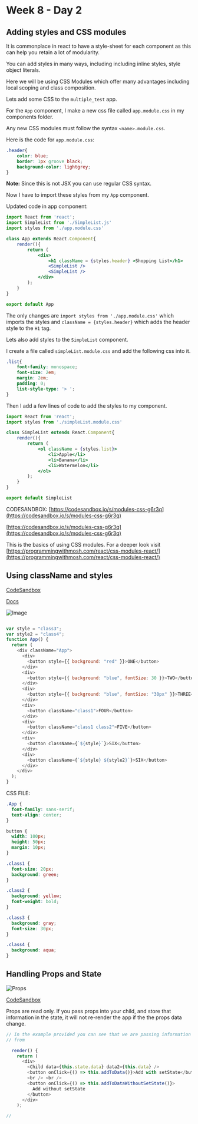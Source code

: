 # Week 8 - Day 2



## Adding styles and CSS modules

It is commonplace in react to have a style-sheet for each component as this can help you retain a lot of modularity. 

You can add styles in many ways, including including inline styles, style object literals.

Here we will be using CSS Modules which offer many advantages including local scoping and class composition.  

Lets add some CSS to the `multiple_test` app. 

For the `App` component, I make a new css file called `app.module.css` in my components folder.

Any new CSS modules must follow the syntax `<name>.module.css`.

Here is the code for `app.module.css`:

```css
.header{
    color: blue;
    border: 1px groove black;
    background-color: lightgrey;
}
```
**Note:** Since this is not JSX you can use regular CSS syntax.

Now I have to import these styles from my `App` component. 

Updated code in app component:

```jsx
import React from 'react';
import SimpleList from './SimpleList.js'
import styles from './app.module.css'

class App extends React.Component{
    render(){
        return (
            <div>
                <h1 className = {styles.header} >Shopping List</h1>
                <SimpleList />
                <SimpleList />
            </div>
        );
    }
}

export default App
```

The only changes are `import styles from './app.module.css'` which imports the styles and `className = {styles.header}` which adds the header style to the `H1` tag. 

Lets also add styles to the `SimpleList` component. 

I create a file called `simpleList.module.css` and add the following css into it. 

```css
.list{
    font-family: monospace;
    font-size: 2em;
    margin: 2em;
    padding: 0;
    list-style-type: '> ';
}
```
Then I add a few lines of code to add the styles to my component. 

```jsx
import React from 'react';
import styles from './simpleList.module.css'

class SimpleList extends React.Component{
    render(){
        return (
            <ol className = {styles.list}>
                <li>Apple</li>
                <li>Banana</li>
                <li>Watermelon</li>
            </ol>
        );
    }
}

export default SimpleList
```

CODESANDBOX:
[https://codesandbox.io/s/modules-css-g6r3q](https://codesandbox.io/s/modules-css-g6r3q)

[https://codesandbox.io/s/modules-css-g6r3q](https://codesandbox.io/s/modules-css-g6r3q)

This is the basics of using CSS modules. For a deeper look visit [https://programmingwithmosh.com/react/css-modules-react/](https://programmingwithmosh.com/react/css-modules-react/)





## Using className and styles

[CodeSandbox](https://codesandbox.io/s/css-s3zdn)

[Docs](https://reactjs.org/docs/dom-elements.html#style)

![Image](https://i.imgur.com/m7dxOSQ.png)

```javascript

var style = "class3";
var style2 = "class4";
function App() {
  return (
    <div className="App">
      <div>
        <button style={{ background: "red" }}>ONE</button>
      </div>
      <div>
        <button style={{ background: "blue", fontSize: 30 }}>TWO</button>
      </div>
      <div>
        <button style={{ background: "blue", fontSize: "30px" }}>THREE</button>
      </div>
      <div>
        <button className="class1">FOUR</button>
      </div>
      <div>
        <button className="class1 class2">FIVE</button>
      </div>
      <div>
        <button className={`${style}`}>SIX</button>
      </div>
      <div>
        <button className={`${style} ${style2}`}>SIX</button>
      </div>
    </div>
  );
}
```

CSS FILE:
```css
.App {
  font-family: sans-serif;
  text-align: center;
}

button {
  width: 100px;
  height: 50px;
  margin: 10px;
}

.class1 {
  font-size: 20px;
  background: green;
}

.class2 {
  background: yellow;
  font-weight: bold;
}

.class3 {
  background: gray;
  font-size: 30px;
}

.class4 {
  background: aqua;
}
```


## Handling Props and State

![Props](https://i.imgur.com/8GoGmTa.png)

[CodeSandbox](https://codesandbox.io/s/props-state-child-0tjcv)

Props are read only. If you pass props into your child, and store that information in the state, it will not re-render the app if the the props data change. 

```javascript
// In the example provided you can see that we are passing information
// from 

  render() {
    return (
      <div>
        <Child data={this.state.data} data2={this.data} />
        <button onClick={() => this.addToData()}>Add with setState</button>
        <br /> <br />
        <button onClick={() => this.addToDataWithoutSetState()}>
          Add without setState
        </button>
      </div>
    );

// 
```
